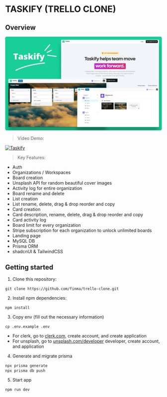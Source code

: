 # TASKIFY (TRELLO CLONE)

## Overview

<img src='./public/taskify-mockup.png' />

> Video Demo:

[![Taskify](https://markdown-videos-api.jorgenkh.no/url?url=https%3A%2F%2Fyoutu.be%2FUnobX_RVxE8)](https://youtu.be/UnobX_RVxE8)

> Key Features:

- Auth
- Organizations / Workspaces
- Board creation
- Unsplash API for random beautiful cover images
- Activity log for entire organization
- Board rename and delete
- List creation
- List rename, delete, drag & drop reorder and copy
- Card creation
- Card description, rename, delete, drag & drop reorder and copy
- Card activity log
- Board limit for every organization
- Stripe subscription for each organization to unlock unlimited boards
- Landing page
- MySQL DB
- Prisma ORM
- shadcnUI & TailwindCSS

## Getting started

1. Clone this repository:

```
git clone https://github.com/finma/trello-clone.git
```

2. Install npm dependencies:

```
npm install
```

3. Copy env (fill out the necessary information)

```
cp .env.example .env
```

- For clerk, go to [clerk.com](https://clerk.com/), create account, and create application
- For unsplash, go to [unsplash.com/developer](https://unsplash.com/developers) developer, create account, and application

4. Generate and migrate prisma

```
npx prisma generate
npx prisma db push
```

5. Start app

```
npm run dev
```
